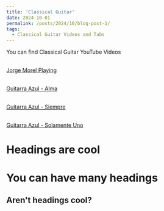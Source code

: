```yaml
---
title: 'Classical Guitar'
date: 2024-10-01
permalink: /posts/2024/10/blog-post-1/
tags:
  - Classical Guitar Videos and Tabs  
---
```


You can find Classical Guitar YouTube Videos 

<br>[Jorge Morel Playing](https://www.youtube.com/watch?v=egDcHchu2do)

<br>[Guitarra Azul - Alma](https://www.youtube.com/watch?v=Cr0zLJBVQXI)

<br>[Guitarra Azul - Siempre](https://www.youtube.com/watch?v=jLB1NeZMKdc)

<br>[Guitarra Azul - Solamente Uno](https://www.youtube.com/watch?v=MRgD-GDN9d8)

Headings are cool
======

You can have many headings
======

Aren't headings cool?
------
